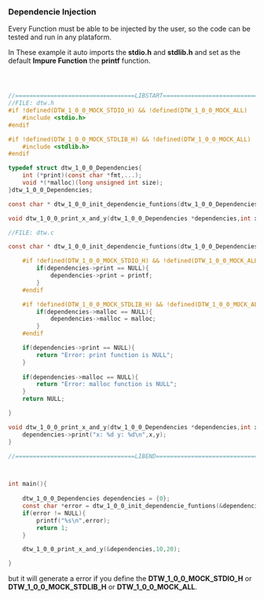 

### Dependencie Injection
Every Function must be able to be injected by the user, so the code can be tested and run in any plataform.

In These example it auto imports the **stdio.h** and **stdlib.h** and set as the default **Impure Function** the **printf** function.
```c 



//==================================LIBSTART==================================
//FILE: dtw.h
#if !defined(DTW_1_0_0_MOCK_STDIO_H) && !defined(DTW_1_0_0_MOCK_ALL) 
    #include <stdio.h>
#endif

#if !defined(DTW_1_0_0_MOCK_STDLIB_H) && !defined(DTW_1_0_0_MOCK_ALL) 
    #include <stdlib.h>
#endif

typedef struct dtw_1_0_0_Dependencies{
    int (*print)(const char *fmt,...);
    void *(*malloc)(long unsigned int size);
}dtw_1_0_0_Dependencies;

const char * dtw_1_0_0_init_dependencie_funtions(dtw_1_0_0_Dependencies *dependencies);

void dtw_1_0_0_print_x_and_y(dtw_1_0_0_Dependencies *dependencies,int x,int y);

//FILE: dtw.c

const char * dtw_1_0_0_init_dependencie_funtions(dtw_1_0_0_Dependencies *dependencies){

    #if !defined(DTW_1_0_0_MOCK_STDIO_H) && !defined(DTW_1_0_0_MOCK_ALL) 
        if(dependencies->print == NULL){
            dependencies->print = printf;
        }
    #endif

    #if !defined(DTW_1_0_0_MOCK_STDLIB_H) && !defined(DTW_1_0_0_MOCK_ALL) 
        if(dependencies->malloc == NULL){
            dependencies->malloc = malloc;
        }
    #endif

    if(dependencies->print == NULL){
        return "Error: print function is NULL";
    }
    
    if(dependencies->malloc == NULL){
        return "Error: malloc function is NULL";
    }
    return NULL;

}

void dtw_1_0_0_print_x_and_y(dtw_1_0_0_Dependencies *dependencies,int x,int y){
    dependencies->print("x: %d y: %d\n",x,y);
}

//==================================LIBEND==================================



int main(){
  
    dtw_1_0_0_Dependencies dependencies = {0};
    const char *error = dtw_1_0_0_init_dependencie_funtions(&dependencies);
    if(error != NULL){
        printf("%s\n",error);
        return 1;
    }

    dtw_1_0_0_print_x_and_y(&dependencies,10,20);

}
```

but it will generate a error if you define the **DTW_1_0_0_MOCK_STDIO_H** or **DTW_1_0_0_MOCK_STDLIB_H** or **DTW_1_0_0_MOCK_ALL**.

